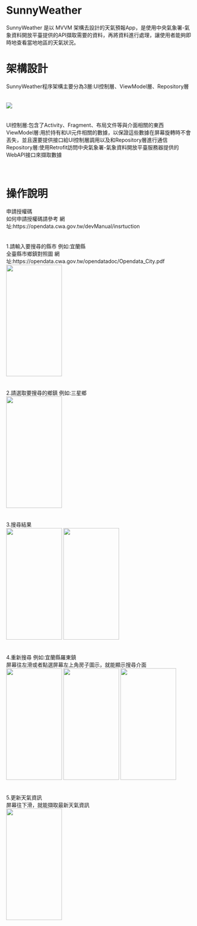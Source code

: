 # SunnyWeather
SunnyWeather 是以 MVVM 架構去設計的天氣預報App，是使用中央氣象署-氣象資料開放平臺提供的API擷取需要的資料，再將資料進行處理，讓使用者能夠即時地查看當地地區的天氣狀況。

# 架構設計
<div>
SunnyWeather程序架構主要分為3層:UI控制層、ViewModel層、Repository層<br><br><br>
<img src="https://i.imgur.com/JACyZq6.gif"><br><br><br>
UI控制層:包含了Activity、Fragment、布局文件等與介面相關的東西<br>
ViewModel層:用於持有和UI元件相關的數據，以保證這些數據在屏幕旋轉時不會丟失，並且還要提供接口給UI控制層調用以及和Repository層進行通信<br>
Repository層:使用Retrofit訪問中央氣象署-氣象資料開放平臺服務器提供的WebAPI接口來擷取數據<br><br><br>
</div>

# 操作說明
<div>
申請授權碼<br>
如何申請授權碼請參考 網址:https://opendata.cwa.gov.tw/devManual/insrtuction<br><br><br>
</div>

<div>
1.請輸入要搜尋的縣市 例如:宜蘭縣<br>
全臺縣市鄉鎮對照圖 網址:https://opendata.cwa.gov.tw/opendatadoc/Opendata_City.pdf<br>
<img src="https://i.imgur.com/UGFbu4S.jpg" width="150" height="300"><br><br><br>
</div>

<div>
2.請選取要搜尋的鄉鎮 例如:三星鄉<br>
<img src="https://i.imgur.com/BZYsiLd.jpg" width="150" height="300"><br><br><br>
</div>

<div>
3.搜尋結果<br>
<img src="https://i.imgur.com/tRjPvjD.jpg" width="150" height="300">
<img src="https://i.imgur.com/PwV6uTf.jpg" width="150" height="300"><br><br><br>
</div>

<div>
4.重新搜尋 例如:宜蘭縣羅東鎮<br>
屏幕往左滑或者點選屏幕左上角房子圖示，就能顯示搜尋介面<br>
<img src="https://i.imgur.com/5q6nMNT.jpg" width="150" height="300">
<img src="https://i.imgur.com/575wbgU.jpg" width="150" height="300">
<img src="https://i.imgur.com/C0USTFj.jpg" width="150" height="300"><br><br><br>
</div>

<div>
5.更新天氣資訊<br>
屏幕往下滑，就能擷取最新天氣資訊<br>
<img src="https://i.imgur.com/qqqEjQF.jpg" width="150" height="300"><br><br><br>
</div>